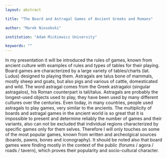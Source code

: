 ```yaml
---
layout: abstract

title: "The Board and Astragal Games of Ancient Greeks and Romans"

author: "Marek Niesobski"

institution: "Adam Mickiewicz University"

keywords: ""
---
```


In my presentation it will be introduced the rules of games, known
from ancient culture with examples of rules and types of tables for
their playing. Board games are characterized by a large variety of
tables/charts (lat. Ludus) designed to playing them. Astragals are
talus bone of mammals, mostly sheep and goats, but also pigs and
various of cattle, domesticated and wild. The word astragal comes from
the Greek astragaloi (singular astragalos), his Roman counterpart is
tali/talus. Astragals are probably the longest-used objects used to
play, they have been used by many different cultures over the
centuries. Even today, in many countries, people used astragals to
play games, very similar to the ancients. The multiplicity of boards
and astragal games in the ancient world is so great that it is
impossible to present and determine reliably the number of games and
their variants, also can not be excluded that individual regions
characterized by specific games only for them selves. Therefore I will
only touches on some of the most popular games, known from written and
archeolgical sources (boards, pawns, bones and iconography). It should
be noted also that board games were finding mostly in the context of
the public (forums / agora / roads / tavern), which proves their
popularity and socio-cultural character.
